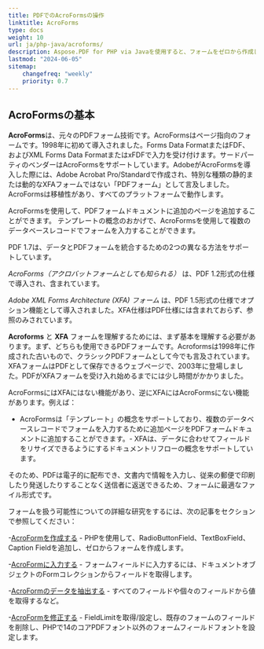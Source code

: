 ```yaml
---
title: PDFでのAcroFormsの操作
linktitle: AcroForms
type: docs
weight: 10
url: ja/php-java/acroforms/
description: Aspose.PDF for PHP via Javaを使用すると、フォームをゼロから作成したり、PDFドキュメント内のフォームフィールドに入力したり、フォームからデータを抽出したり、既存のフォームにフィールドを追加または削除したりできます。
lastmod: "2024-06-05"
sitemap:
    changefreq: "weekly"
    priority: 0.7
---
```


## AcroFormsの基本

**AcroForms**は、元々のPDFフォーム技術です。AcroFormsはページ指向のフォームです。1998年に初めて導入されました。Forms Data FormatまたはFDF、およびXML Forms Data FormatまたはxFDFで入力を受け付けます。サードパーティのベンダーはAcroFormsをサポートしています。AdobeがAcroFormsを導入した際には、Adobe Acrobat Pro/Standardで作成され、特別な種類の静的または動的なXFAフォームではない「PDFフォーム」として言及しました。AcroFormsは移植性があり、すべてのプラットフォームで動作します。

AcroFormsを使用して、PDFフォームドキュメントに追加のページを追加することができます。
 テンプレートの概念のおかげで、AcroFormsを使用して複数のデータベースレコードでフォームを入力することができます。

PDF 1.7は、データとPDFフォームを統合するための2つの異なる方法をサポートしています。

*AcroForms（アクロバットフォームとしても知られる）* は、PDF 1.2形式の仕様で導入され、含まれています。

*Adobe XML Forms Architecture (XFA) フォーム* は、PDF 1.5形式の仕様でオプション機能として導入されました。XFA仕様はPDF仕様には含まれておらず、参照のみされています。

**Acroforms** と **XFA** フォームを理解するためには、まず基本を理解する必要があります。まず、どちらも使用できるPDFフォームです。Acroformsは1998年に作成された古いもので、クラシックPDFフォームとして今でも言及されています。XFAフォームはPDFとして保存できるウェブページで、2003年に登場しました。PDFがXFAフォームを受け入れ始めるまでには少し時間がかかりました。

AcroFormsにはXFAにはない機能があり、逆にXFAにはAcroFormsにない機能があります。例えば：

- AcroFormsは「テンプレート」の概念をサポートしており、複数のデータベースレコードでフォームを入力するために追加ページをPDFフォームドキュメントに追加することができます。- XFAは、データに合わせてフィールドをリサイズできるようにするドキュメントリフローの概念をサポートしています。

そのため、PDFは電子的に配布でき、文書内で情報を入力し、従来の郵便で印刷したり発送したりすることなく送信者に返送できるため、フォームに最適なファイル形式です。

フォームを扱う可能性についての詳細な研究をするには、次の記事をセクションで参照してください：

-[AcroFormを作成する](/pdf/php-java/create-form/) - PHPを使用して、RadioButtonField、TextBoxField、Caption Fieldを追加し、ゼロからフォームを作成します。

-[AcroFormに入力する](/pdf/php-java/fill-form/) - フォームフィールドに入力するには、ドキュメントオブジェクトのFormコレクションからフィールドを取得します。

-[AcroFormのデータを抽出する](/pdf/php-java/extract-form/) - すべてのフィールドや個々のフィールドから値を取得するなど。

-[AcroFormを修正する](/pdf/php-java/modifing-form/) - FieldLimitを取得/設定し、既存のフォームのフィールドを削除し、PHPで14のコアPDFフォント以外のフォームフィールドフォントを設定します。